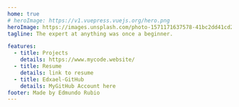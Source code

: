 ```yaml
---
home: true
# heroImage: https://v1.vuepress.vuejs.org/hero.png
heroImage: https://images.unsplash.com/photo-1571171637578-41bc2dd41cd2?ixid=MnwxMjA3fDB8MHxwaG90by1wYWdlfHx8fGVufDB8fHx8&ixlib=rb-1.2.1&auto=format&fit=crop&w=1350&q=80
tagline: The expert at anything was once a beginner.

features:
  - title: Projects
    details: https://www.mycode.website/
  - title: Resume
    details: link to resume
  - title: Edxael-GitHub
    details: MyGitHub Account here
footer: Made by Edmundo Rubio
---
```

